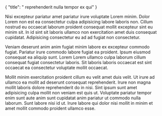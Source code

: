{
  "title": " reprehenderit nulla tempor ex qui"
}

Nisi excepteur pariatur amet pariatur irure voluptate Lorem minim. Dolor Lorem non est ea consectetur culpa adipisicing labore laboris non. Cillum nostrud eu occaecat laborum proident consequat mollit excepteur sint eu minim sit. In id sint sit laboris ullamco non exercitation amet duis consequat cupidatat. Adipisicing consectetur eu ad ad fugiat non consectetur.

Veniam deserunt anim anim fugiat minim labore ex excepteur commodo fugiat. Pariatur irure commodo labore fugiat ea proident. Ipsum eiusmod consequat ea aliquip sunt. Lorem Lorem ullamco culpa laborum cillum consequat fugiat consectetur laboris. Sit laboris laboris occaecat est sint occaecat ea consectetur voluptate mollit occaecat.

Mollit minim exercitation proident cillum eu velit amet duis velit. Ut irure ad ullamco ea mollit ad deserunt consequat reprehenderit. Irure non magna mollit laboris dolore reprehenderit do in nisi. Sint ipsum sunt amet adipisicing culpa mollit non veniam est quis ut. Voluptate pariatur tempor enim sunt aute anim sunt cupidatat anim pariatur ut commodo nulla laborum. Sunt labore nisi id ut. Irure labore qui dolor nisi mollit in minim et amet mollit commodo proident ullamco esse.